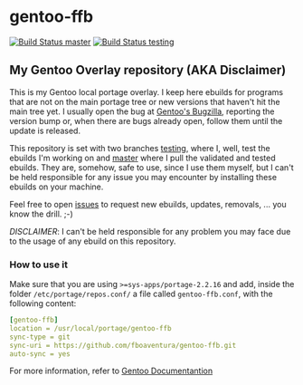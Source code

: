 # gentoo-ffb
[![Build Status master](https://travis-ci.org/fboaventura/gentoo-ffb.svg?branch=master)](https://travis-ci.org/fboaventura/gentoo-ffb)
[![Build Status testing](https://travis-ci.org/fboaventura/gentoo-ffb.svg?branch=testing)](https://travis-ci.org/fboaventura/gentoo-ffb)

## My Gentoo Overlay repository (AKA Disclaimer)

This is my Gentoo local portage overlay.  I keep here ebuilds for programs that are not on the main portage tree or new versions that haven't hit the main tree yet.  I usually open the bug at [Gentoo's Bugzilla](https://bugs.gentoo.org), reporting the version bump or, when there are bugs already open, follow them until the update is released.

This repository is set with two branches [testing](https://github.com/fboaventura/gentoo-ffb/tree/testing), where I, well, test the ebuilds I'm working on and [master](https://github.com/fboaventura/gentoo-ffb) where I pull the validated and tested ebuilds.  They are, somehow, safe to use, since I use them myself, but I can't be held responsible for any issue you may encounter by installing these ebuilds on your machine.

Feel free to open [issues](https://github.com/fboaventura/gentoo-ffb/issues) to request new ebuilds, updates, removals, ... you know the drill. ;-)

*DISCLAIMER*: I can't be held responsible for any problem you may face due to the usage of any ebuild on this repository.

### How to use it

Make sure that you are using `>=sys-apps/portage-2.2.16` and add, inside the folder `/etc/portage/repos.conf/` a file called `gentoo-ffb.conf`, with the following content:

```yaml
[gentoo-ffb]
location = /usr/local/portage/gentoo-ffb
sync-type = git
sync-uri = https://github.com/fboaventura/gentoo-ffb.git
auto-sync = yes
```

For more information, refer to [Gentoo Documentantion](https://wiki.gentoo.org/wiki/Project:Portage/Sync#Operation)

